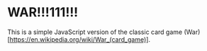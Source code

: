 # WAR!!!111!!!

This is a simple JavaScript version of the classic card game (War)[https://en.wikipedia.org/wiki/War_(card_game)].
